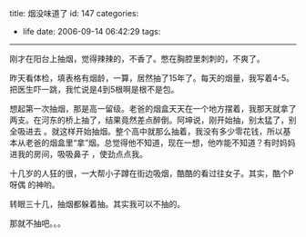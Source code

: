 title: 烟没味道了
id: 147
categories:
  - life
date: 2006-09-14 06:42:29
tags:
---

刚才在阳台上抽烟，觉得辣辣的，不香了。憋在胸腔里刺刺的，不爽了。

昨天看体检，填表格有烟龄，一算，居然抽了15年了。每天的烟量，我写着4-5。把医生吓一跳，我忙说是4到5根啊是根不是包。

想起第一次抽烟，那是高一留级。老爸的烟盒天天在一个地方摆着，我那天就拿了两支。在河东的桥上抽了，结果竟然差点醉倒。阿坤说，刚开始抽，别太猛了，别全吸进去
。就这样开始抽烟。整个高中就那么抽着，我没有多少零花钱，所以基本从老爸的烟盒里“拿”烟。总觉得他不知道，现在一想，他咋能不知道？有时妈妈进我的房间，吸吸鼻子
，使劲点点我。

十几岁的人狂的很，一大帮小子蹲在街边吸烟，酷酷的看过往女子。其实，酷个P呀偶
的神哟。

转眼三十几，抽烟都躲着抽。其实我可以不抽的。

那就不抽吧。。。
